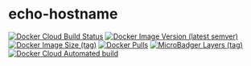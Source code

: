 # echo-hostname

[![Docker Cloud Build Status](https://img.shields.io/docker/cloud/build/shubhamtatvamasi/echo-hostname)](https://hub.docker.com/r/shubhamtatvamasi/echo-hostname)
[![Docker Image Version (latest semver)](https://img.shields.io/docker/v/shubhamtatvamasi/echo-hostname?sort=semver)](https://hub.docker.com/r/shubhamtatvamasi/echo-hostname)
[![Docker Image Size (tag)](https://img.shields.io/docker/image-size/shubhamtatvamasi/echo-hostname/latest)](https://hub.docker.com/r/shubhamtatvamasi/echo-hostname)
[![Docker Pulls](https://img.shields.io/docker/pulls/shubhamtatvamasi/echo-hostname)](https://hub.docker.com/r/shubhamtatvamasi/echo-hostname)
[![MicroBadger Layers (tag)](https://img.shields.io/microbadger/layers/shubhamtatvamasi/echo-hostname/latest)](https://hub.docker.com/r/shubhamtatvamasi/echo-hostname)
[![Docker Cloud Automated build](https://img.shields.io/docker/cloud/automated/shubhamtatvamasi/echo-hostname)](https://hub.docker.com/r/shubhamtatvamasi/echo-hostname)
